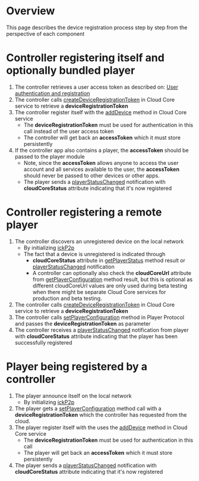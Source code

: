 # Overview

This page describes the device registration process step by step from
the perspective of each component

# Controller registering itself and optionally bundled player

1.  The controller retrieves a user access token as described on: [User
    authentication and
    registration](User_authentication_and_registration "wikilink")
2.  The controller calls
    [createDeviceRegistrationToken](Cloud_Core_Protocol/createDeviceRegistrationToken "wikilink")
    in Cloud Core service to retrieve a **deviceRegistrationToken**
3.  The controller register itself with the
    [addDevice](Cloud_Core_Protocol/addDevice "wikilink") method in
    Cloud Core service
      - The **deviceRegistrationToken** must be used for authentication
        in this call instead of the user access token
      - The controller will get back an **accessToken** which it must
        store persistently
4.  If the controller app also contains a player, the **accessToken**
    should be passed to the player module
      - Note, since the **accessToken** allows anyone to access the user
        account and all services available to the user, the
        **accessToken** should never be passed to other devices or other
        apps.
      - The player sends a
        [playerStatusChanged](Player_Protocol/playerStatusChanged "wikilink")
        notification with **cloudCoreStatus** attribute indicating that
        it's now registered

# Controller registering a remote player

1.  The controller discovers an unregistered device on the local network
      - By initializing [ickP2p](ickP2P_Protocol "wikilink")
      - The fact that a device is unregistered is indicated through
          - **cloudCoreStatus** attribute in
            [getPlayerStatus](Player_Protocol/getPlayerStatus "wikilink")
            method result or
            [playerStatusChanged](Player_Protocol/playerStatusChanged "wikilink")
            notification
          - A controller can optionally also check the **cloudCoreUrl**
            attribute from
            [getPlayerConfiguration](Player_Protocol/getPlayerConfiguration "wikilink")
            method result, but this is optional as different
            cloudCoreUrl values are only used during beta testing when
            there might be separate Cloud Core services for production
            and beta testing.
2.  The controller calls
    [createDeviceRegistrationToken](Cloud_Core_Protocol/createDeviceRegistrationToken "wikilink")
    in Cloud Core service to retrieve a **deviceRegistrationToken**
3.  The controller calls
    [setPlayerConfiguration](Player_Protocol/setPlayerConfiguration "wikilink")
    method in Player Protocol and passes the **deviceRegistrationToken**
    as parameter
4.  The controller receives a
    [playerStatusChanged](Player_Protocol/playerStatusChanged "wikilink")
    notification from player with **cloudCoreStatus** attribute
    indicating that the player has been successfully registered

# Player being registered by a controller

1.  The player announce itself on the local network
      - By initializing [ickP2p](ickP2P_Protocol "wikilink")
2.  The player gets a
    [setPlayerConfiguration](Player_Protocol/setPlayerConfiguration "wikilink")
    method call with a **deviceRegistrationToken** which the controller
    has requested from the cloud.
3.  The player register itself with the uses the
    [addDevice](Cloud_Core_Protocol/addDevice "wikilink") method in
    Cloud Core service
      - The **deviceRegistrationToken** must be used for authentication
        in this call
      - The player will get back an **accessToken** which it must store
        persistently
4.  The player sends a
    [playerStatusChanged](Player_Protocol/playerStatusChanged "wikilink")
    notification with **cloudCoreStatus** attribute indicating that it's
    now registered

